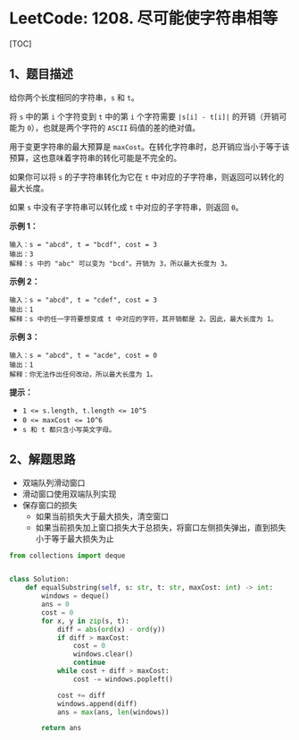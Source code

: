 # LeetCode: 1208. 尽可能使字符串相等

[TOC]

## 1、题目描述

给你两个长度相同的字符串，`s` 和 `t`。

将 `s` 中的第 `i` 个字符变到 `t` 中的第 `i` 个字符需要 `|s[i] - t[i]|` 的开销（开销可能为 `0`），也就是两个字符的 `ASCII` 码值的差的绝对值。

用于变更字符串的最大预算是 `maxCost`。在转化字符串时，总开销应当小于等于该预算，这也意味着字符串的转化可能是不完全的。

如果你可以将 `s` 的子字符串转化为它在 `t` 中对应的子字符串，则返回可以转化的最大长度。

如果 `s` 中没有子字符串可以转化成 `t` 中对应的子字符串，则返回 `0`。

 

**示例 1：**

```
输入：s = "abcd", t = "bcdf", cost = 3
输出：3
解释：s 中的 "abc" 可以变为 "bcd"。开销为 3，所以最大长度为 3。
```


**示例 2：**

```
输入：s = "abcd", t = "cdef", cost = 3
输出：1
解释：s 中的任一字符要想变成 t 中对应的字符，其开销都是 2。因此，最大长度为 1。
```


**示例 3：**

```
输入：s = "abcd", t = "acde", cost = 0
输出：1
解释：你无法作出任何改动，所以最大长度为 1。
```

**提示：**

-   `1 <= s.length, t.length <= 10^5`
-   `0 <= maxCost <= 10^6`
-   `s 和 t 都只含小写英文字母。`



## 2、解题思路

-   双端队列滑动窗口
-   滑动窗口使用双端队列实现
-   保存窗口的损失
    -   如果当前损失大于最大损失，清空窗口
    -   如果当前损失加上窗口损失大于总损失，将窗口左侧损失弹出，直到损失小于等于最大损失为止



```python
from collections import deque


class Solution:
    def equalSubstring(self, s: str, t: str, maxCost: int) -> int:
        windows = deque()
        ans = 0
        cost = 0
        for x, y in zip(s, t):
            diff = abs(ord(x) - ord(y))
            if diff > maxCost:
                cost = 0
                windows.clear()
                continue
            while cost + diff > maxCost:
                cost -= windows.popleft()

            cost += diff
            windows.append(diff)
            ans = max(ans, len(windows))

        return ans
```

